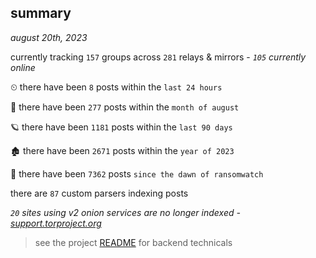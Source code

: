 
## summary
_august 20th, 2023_

currently tracking `157` groups across `281` relays & mirrors - _`105` currently online_

⏲ there have been `8` posts within the `last 24 hours`

🦈 there have been `277` posts within the `month of august`

🪐 there have been `1181` posts within the `last 90 days`

🏚 there have been `2671` posts within the `year of 2023`

🦕 there have been `7362` posts `since the dawn of ransomwatch`

there are `87` custom parsers indexing posts

_`20` sites using v2 onion services are no longer indexed - [support.torproject.org](https://support.torproject.org/onionservices/v2-deprecation/)_

> see the project [README](https://github.com/joshhighet/ransomwatch#ransomwatch--) for backend technicals
